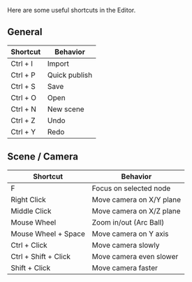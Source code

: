 Here are some useful shortcuts in the Editor.

General
-------

| Shortcut | Behavior      |
|----------|---------------|
| Ctrl + I | Import        |
| Ctrl + P | Quick publish |
| Ctrl + S | Save          |
| Ctrl + O | Open          |
| Ctrl + N | New scene     |
| Ctrl + Z | Undo          |
| Ctrl + Y | Redo          |

Scene / Camera
--------------

| Shortcut             | Behavior                                                      |
|----------------------|---------------------------------------------------------------|
| F                    | Focus on selected node                                        |
| Right Click          | Move camera on X/Y plane                                      |
| Middle Click         | Move camera on X/Z plane                                      |
| Mouse Wheel          | Zoom in/out (Arc Ball) | Move camera on Y axis (First Person) |
| Mouse Wheel + Space  | Move camera on Y axis                                         |
| Ctrl + Click         | Move camera slowly                                            |
| Ctrl + Shift + Click | Move camera even slower                                       |
| Shift + Click        | Move camera faster                                            |


